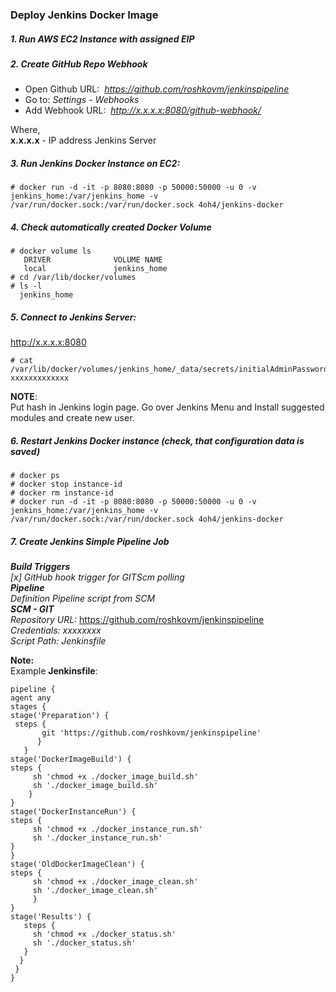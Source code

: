 ### Deploy Jenkins Docker Image

##### 1. Run AWS EC2 Instance with assigned EIP

##### 2. Create GitHub Repo Webhook
- Open Github URL:&nbsp; _https://github.com/roshkovm/jenkinspipeline_
- Go to:   _Settings - Webhooks_
- Add Webhook URL: &nbsp;_http://x.x.x.x:8080/github-webhook/_

Where, <br>
__x.x.x.x__ - IP address Jenkins Server

##### 3. Run Jenkins Docker Instance on EC2:

    # docker run -d -it -p 8080:8080 -p 50000:50000 -u 0 -v jenkins_home:/var/jenkins_home -v /var/run/docker.sock:/var/run/docker.sock 4oh4/jenkins-docker

##### 4. Check automatically created Docker Volume
    # docker volume ls
       DRIVER              VOLUME NAME
       local               jenkins_home
    # cd /var/lib/docker/volumes
    # ls -l
      jenkins_home

##### 5. Connect to Jenkins Server:
http://x.x.x.x:8080

    # cat /var/lib/docker/volumes/jenkins_home/_data/secrets/initialAdminPassword
    xxxxxxxxxxxxx

__NOTE__:<br>
Put hash in Jenkins login page. Go over Jenkins Menu and Install suggested modules and create new user.

##### 6. Restart Jenkins Docker instance (check, that configuration data is saved)
    # docker ps
    # docker stop instance-id
    # docker rm instance-id
    # docker run -d -it -p 8080:8080 -p 50000:50000 -u 0 -v jenkins_home:/var/jenkins_home -v /var/run/docker.sock:/var/run/docker.sock 4oh4/jenkins-docker

##### 7. Create Jenkins Simple Pipeline Job
<b>_Build Triggers_ </b><br>
_[x] GitHub hook trigger for GITScm polling_ <br>
<b>_Pipeline_ </b><br>
_Definition Pipeline script from SCM_ <br>
<b>_SCM - GIT_ </b><br>
_Repository URL:_ https://github.com/roshkovm/jenkinspipeline <br>
_Credentials: xxxxxxxx_ <br>
_Script Path: Jenkinsfile_ <br>

__Note:__<br>
Example __Jenkinsfile__:<br>

	pipeline {
    agent any
    stages {
    stage('Preparation') {
     steps {
           git 'https://github.com/roshkovm/jenkinspipeline'
          }
       }
    stage('DockerImageBuild') {
    steps {
         sh 'chmod +x ./docker_image_build.sh'
         sh './docker_image_build.sh'
        }
    }
    stage('DockerInstanceRun') {
    steps {
         sh 'chmod +x ./docker_instance_run.sh'
         sh './docker_instance_run.sh'
    }
    }
    stage('OldDockerImageClean') {
    steps {
         sh 'chmod +x ./docker_image_clean.sh'
         sh './docker_image_clean.sh'
         }
    }
    stage('Results') {
       steps {
         sh 'chmod +x ./docker_status.sh'
         sh './docker_status.sh'
       }
      }
     }
    }
